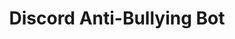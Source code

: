 ---
title: 'Discord Anti-Bullying Bot'
type: 'personal project'
affiliation:
images: ["DiscordBot6","DiscordBot2","DiscordBot3","DiscordBot4","DiscordBot1","DiscordBot5"]
imageHeight: 300px
skills: ['Python', 'Raspberry Pi']
videoLink:  ""
github: ""
links: []
linkTitles: []
linkTypes: []
description:
---